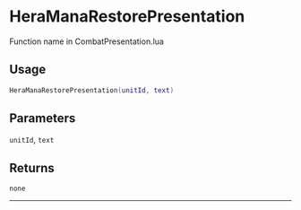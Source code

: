 # HeraManaRestorePresentation
Function name in CombatPresentation.lua
## Usage
```lua
HeraManaRestorePresentation(unitId, text)
```
## Parameters
`unitId`, `text`
## Returns
`none`

---